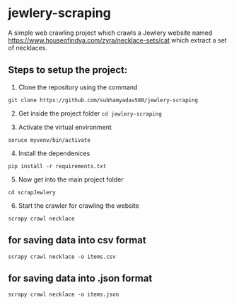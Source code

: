 # jewlery-scraping

A simple web crawling project which crawls a Jewlery website named https://www.houseofindya.com/zyra/necklace-sets/cat which extract a set of necklaces.

## Steps to setup the project:

1. Clone the repository using the command

`git clone https://github.com/subhamyadav580/jewlery-scraping`

2. Get inside the project folder
`cd jewlery-scraping`

3. Activate the virtual environment

`soruce myvenv/bin/activate`

4. Install the dependenices

`pip install -r requirements.txt`

5. Now get into the main project folder

`cd scrapJewlery`

6. Start the crawler for crawling the website

`scrapy crawl necklace`

## for saving data into csv format

`scrapy crawl necklace -o items.csv`

## for saving data into .json format

`scrapy crawl necklace -o items.json`
